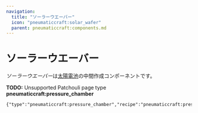 ```yaml
---
navigation:
  title: "ソーラーウエーバー"
  icon: "pneumaticcraft:solar_wafer"
  parent: pneumaticcraft:components.md
---
```


# ソーラーウエーバー

*ソーラーウエーバー*は[太陽電池](./solar_cell.md)の中間作成コンポーネントです。

**TODO:** Unsupported Patchouli page type **pneumaticcraft:pressure_chamber**

```
{"type":"pneumaticcraft:pressure_chamber","recipe":"pneumaticcraft:pressure_chamber/solar_wafer"}
```

